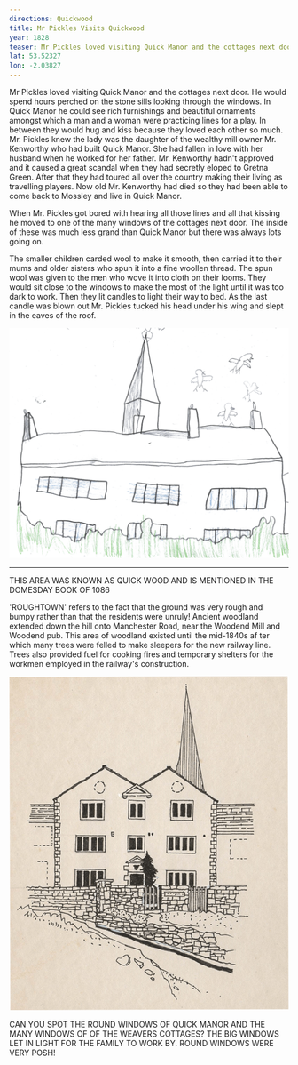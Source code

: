```yaml
---
directions: Quickwood
title: Mr Pickles Visits Quickwood
year: 1828
teaser: Mr Pickles loved visiting Quick Manor and the cottages next door.
lat: 53.52327
lon: -2.03827
---
```

Mr Pickles loved visiting Quick Manor and the cottages next door. He would spend hours perched on the stone sills looking through the windows.
In Quick Manor he could see rich furnishings and beautiful ornaments amongst which a man and a woman were practicing lines for a play. In between they would hug and kiss because they loved each other so much. Mr. Pickles knew the lady was the daughter of the wealthy mill owner Mr. Kenworthy who had built Quick Manor. She had fallen in love with her husband when he worked for her father. Mr. Kenworthy hadn't approved and it caused a great scandal when they had secretly eloped to Gretna Green. After that they had toured all over the country making their living as travelling players. Now old Mr. Kenworthy had died so they had been able to come back to Mossley and live in Quick Manor.

When Mr. Pickles got bored with hearing all those lines and all that kissing he moved to one of the many windows of the cottages next door. The inside of these was much less grand than Quick Manor but there was always lots going on.

The smaller children carded wool to make it smooth, then carried it to their mums and older sisters who spun it into a fine woollen thread. The spun wool was given to the men who wove it into cloth on their looms. They would sit close to the windows to make the most of the light until it was too dark to work. Then they lit candles to light their way to bed. As the last candle was blown out Mr. Pickles tucked his head under his wing and slept in the eaves of the roof.

![Mr Pickles visits Quickwood](/images/stops/crow/Trail_Crow_3.png)

---

THIS AREA WAS KNOWN AS QUICK WOOD AND IS MENTIONED IN THE DOMESDAY BOOK OF 1086

'ROUGHTOWN' refers to the fact that the ground was very rough and bumpy rather than that the residents were unruly! Ancient woodland extended down the hill onto Manchester Road, near the Woodend Mill and Woodend pub. This area of woodland existed until the mid-1840s af ter which many trees were felled to make sleepers for the new railway line. Trees also provided fuel for cooking fires and temporary shelters for the workmen employed in the railway's construction.

![Quick Manor](/images/stops/crow/Trail_Crow_3b.png)

CAN YOU SPOT THE ROUND WINDOWS OF QUICK MANOR AND THE MANY WINDOWS OF OF THE WEAVERS COTTAGES? THE BIG WINDOWS LET IN LIGHT FOR THE FAMILY TO WORK BY. ROUND WINDOWS WERE VERY POSH!
